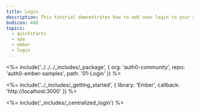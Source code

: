 ```yaml
---
title: Login
description: This tutorial demonstrates how to add user login to your application with Auth0
budicon: 448
topics:
  - quickstarts
  - spa
  - ember
  - login
---
```


<%= include('../../../_includes/_package', {
  org: 'auth0-community',
  repo: 'auth0-ember-samples',
  path: '01-Login'
}) %>

<%= include('../_includes/_getting_started', { library: 'Ember', callback: 'http://localhost:3000' }) %>

<%= include('_includes/_centralized_login') %>
